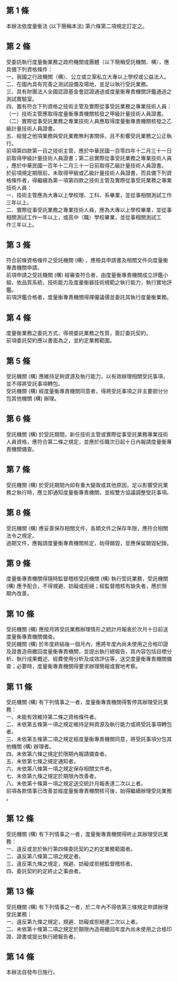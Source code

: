 第 1 條
-------
本辦法依度量衡法 (以下簡稱本法) 第六條第二項規定訂定之。

第 2 條
-------
受委託執行度量衡業務之政府機關或團體（以下簡稱受託機關、構），應  
具備下列資格條件：  
一、我國之行政機關（構）、公立或立案私立大專以上學校或公益法人。  
二、在國內具有完善之測試設備及場地，並足以執行受託業務。  
三、具有財團法人全國認證基金會認證通過或度量衡專責機關評鑑通過之  
    測試實驗室。  
四、置有符合下列資格之技術主管及實際從事受託業務之專業技術人員：  
（一）技術主管應取得度量衡專責機關核發之甲級計量技術人員證書。  
（二）實際從事受託業務之專業技術人員應取得度量衡專責機關核發之乙  
      級計量技術人員證書。  
五、經營之他項業務與受託業務無利害關係，且不影響受託業務之公正執  
    行。  
前項第四款第一目之技術主管，應於中華民國一百零四年十二月三十一日  
前取得甲級計量技術人員證書；第二目實際從事受託業務之專業技術人員  
，應於中華民國一百年十二月三十一日前取得乙級計量技術人員證書。  
於前項規定期限前，未取得甲級或乙級計量技術人員證書，而具備下列資  
格條件者，得繼續為第一項第四款之技術主管及實際從事受託業務之專業  
技術人員：  
一、技術主管應為大專以上學校理、工科、系畢業，並從事相關測試工作  
    三年以上。  
二、實際從事受託業務之專業技術人員，應為大專以上學校畢業，並從事  
    相關測試工作一年以上，或高中（職）學校畢業，並從事相關測試工  
    作三年以上。

第 3 條
-------
符合前條資格條件之受託機關 (構) ，應檢具申請書及相關文件向度量衡  
專責機關申請。  
前項申請之受託機關 (構) 經審查符合者，由度量衡專責機關成立評鑑小  
組，依品質系統、技術能力及度量衡器技術規範之執行能力，執行實地評  
鑑。  
前項評鑑合格者，度量衡專責機關得擇優議價並委託其執行度量衡業務。

第 4 條
-------
度量衡業務之委託方式，得視委託業務之性質，簽訂委託契約。  
前項委託契約應以書面為之，並約定業務範圍。

第 5 條
-------
受託機關 (構) 應維持足夠資源及執行能力，以有效辦理相關受託事項，  
並不得將受託事項轉包。  
受託機關 (構) 經度量衡專責機關同意者，得將受託事項之非主要部分分  
包其他機關 (構) 辦理。

第 6 條
-------
受託機關 (構) 於受託期間，新任技術主管或實際從事受託業務專業技術  
人員資格，應符合第二條之規定，並應於任職次日起十日內報請度量衡專  
責機關備查。

第 7 條
-------
受託機關 (構) 於受託期間內如有重大變故或其他原因，足以影響受託業  
務之執行時，應立即通知度量衡專責機關，並經雙方協議調整受託事項。

第 8 條
-------
受託機關 (構) 應妥善保存相關文件，各類文件之保存年限，應符合相關  
法令之規定。  
過期文件，應報請度量衡專責機關核定，始得銷毀，並應保留銷毀紀錄。

第 9 條
-------
度量衡專責機關得隨時監督稽核受託機關 (構) 執行受託業務，受託機關  
 (構) 應予配合，不得規避、妨礙或拒絕；經監督稽核有缺失者，應於限  
期內改善。

第 10 條
--------
受託機關 (構) 應按月將受託業務辦理情形之統計月報表於次月十日前送  
度量衡專責機關備查。  
受託機關 (構) 於年度終結後一個月內，應將年度內尚未使用之合格印證  
及證書造冊繳回度量衡專責機關，並提出執行總報告，其內容包括目標分  
析、執行成果概述、經費使用分析及成效評估等，送交度量衡專責機關備  
查；必要時，度量衡專責機關得要求辦理簡報或實地考察。

第 11 條
--------
受託機關 (構) 有下列情事之一者，度量衡專責機關得暫停其辦理受託業  
務：  
一、未能有效維持第二條之資格條件者。  
二、未依第五條第一項之規定維持足夠資源及執行能力或將受託事項轉包  
    者。  
三、未依第五條第二項之規定經度量衡專責機關同意，將受託事項分包其  
    他機關 (構) 辦理者。  
四、未依第六條之規定於限期內報請備查者。  
五、未依第七條之規定通知者。  
六、未依第八條第一項之規定保存相關文件者。  
七、未依第九條之規定於期限內改善者。  
八、未依第十條第一項之規定送交統計月報表達二次以上者。  
前項各款情事已改善並經度量衡專責機關核可後，始得繼續辦理受託業務  
。

第 12 條
--------
受託機關 (構) 有下列情事之一者，度量衡專責機關得終止其辦理受託業  
務：  
一、違反或怠於執行第四條委託契約之約定業務範圍者。  
二、違反第八條第二項之規定者。  
三、違反第九條之規定，規避、妨礙或拒絕監督稽核者。  
四、委託契約約定終止之事由者。

第 13 條
--------
受託機關 (構) 有下列情事之一者，於二年內不得依第三條規定申請辦理  
受託業務：  
一、違反第九條之規定，規避、妨礙或拒絕達二次以上者。  
二、未依第十條第二項之規定於期限內造冊繳回年度內尚未使用之合格印  
    證、證書或提出執行總報告者。

第 14 條
--------
本辦法自發布日施行。

